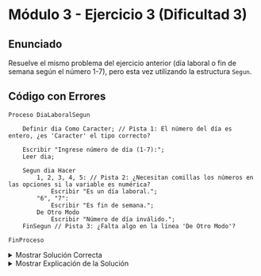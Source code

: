 # Módulo 3 - Ejercicio 3 (Dificultad 3)

## Enunciado
Resuelve el mismo problema del ejercicio anterior (día laboral o fin de semana según el número 1-7), pero esta vez utilizando la estructura `Segun`.

## Código con Errores
```pseudocode
Proceso DiaLaboralSegun

    Definir dia Como Caracter; // Pista 1: El número del día es entero, ¿es 'Caracter' el tipo correcto?

    Escribir "Ingrese número de día (1-7):";
    Leer dia;

    Segun dia Hacer
        1, 2, 3, 4, 5: // Pista 2: ¿Necesitan comillas los números en las opciones si la variable es numérica?
            Escribir "Es un día laboral.";
        "6", "7":
            Escribir "Es fin de semana.";
        De Otro Modo
            Escribir "Número de día inválido.";
    FinSegun // Pista 3: ¿Falta algo en la línea 'De Otro Modo'?

FinProceso
```

<details><summary>Mostrar Solución Correcta</summary>

## Solución Correcta
```pseudocode
Proceso DiaLaboralSegun_Solucion

    Definir dia Como Entero; // Corregido: El día es un número Entero.

    Escribir "Ingrese número de día (1-7):";
    Leer dia;

    Segun dia Hacer
        1, 2, 3, 4, 5: // Corregido: Sin comillas para opciones numéricas.
            Escribir "Es un día laboral.";
        6, 7: // Corregido: Sin comillas para opciones numéricas.
            Escribir "Es fin de semana.";
        De Otro Modo: // Corregido: Añadir dos puntos ':' al final.
            Escribir "Número de día inválido.";
    FinSegun

FinProceso
```

</details><details><summary>Mostrar Explicación de la Solución</summary>

# Explicación de la Solución
1.  La variable `dia` almacena un número entero (1 a 7), por lo que su tipo debe ser `Entero`, no `Caracter`.
2.  Cuando la variable evaluada en `Segun` es numérica (`Entero` o `Real`), las opciones (`1, 2, 3...`) también deben ser valores numéricos literales, sin comillas. Las comillas se usan si la variable fuera `Caracter` y las opciones fueran texto.
3.  La cláusula `De Otro Modo` dentro de un `Segun` debe terminar con dos puntos (`:`), igual que las otras opciones. Faltaban los dos puntos.

</details>
